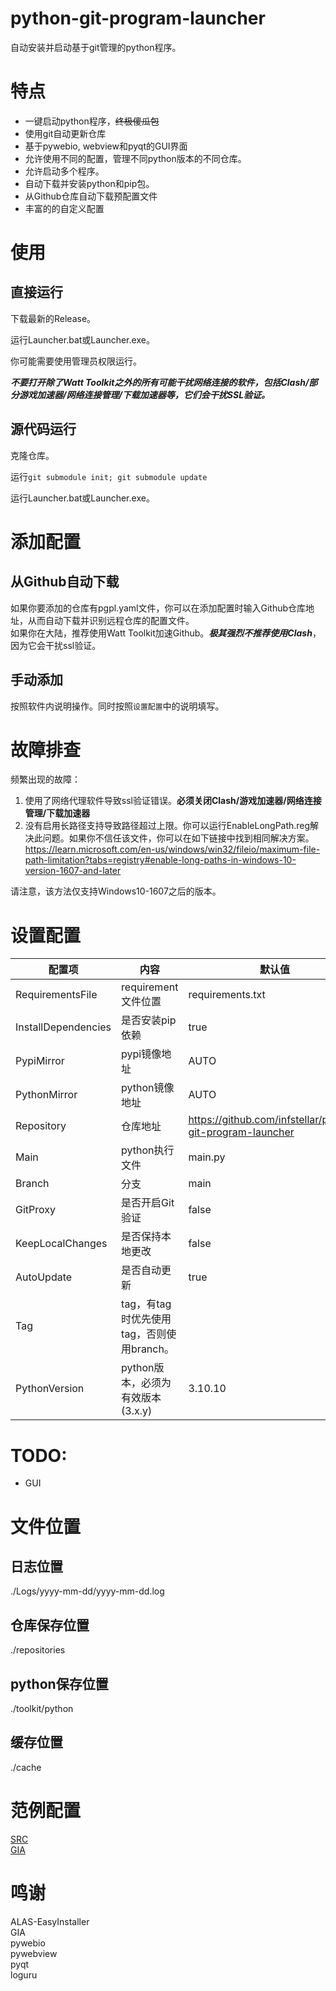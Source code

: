 # python-git-program-launcher
自动安装并启动基于git管理的python程序。

# 特点
- 一键启动python程序，~~终极傻瓜包~~
- 使用git自动更新仓库
- 基于pywebio, webview和pyqt的GUI界面
- 允许使用不同的配置，管理不同python版本的不同仓库。
- 允许启动多个程序。
- 自动下载并安装python和pip包。
- 从Github仓库自动下载预配置文件
- 丰富的的自定义配置
# 使用

## 直接运行
下载最新的Release。

运行Launcher.bat或Launcher.exe。

你可能需要使用管理员权限运行。

***不要打开除了Watt Toolkit之外的所有可能干扰网络连接的软件，包括Clash/部分游戏加速器/网络连接管理/下载加速器等，它们会干扰SSL验证。***

## 源代码运行
克隆仓库。

运行`git submodule init; git submodule update`

运行Launcher.bat或Launcher.exe。

# 添加配置

## 从Github自动下载
如果你要添加的仓库有pgpl.yaml文件，你可以在添加配置时输入Github仓库地址，从而自动下载并识别远程仓库的配置文件。  
如果你在大陆，推荐使用Watt Toolkit加速Github。***极其强烈不推荐使用Clash***，因为它会干扰ssl验证。

## 手动添加
按照软件内说明操作。同时按照`设置配置`中的说明填写。

# 故障排查
频繁出现的故障：
1. 使用了网络代理软件导致ssl验证错误。**必须关闭Clash/游戏加速器/网络连接管理/下载加速器**
2. 没有启用长路径支持导致路径超过上限。你可以运行EnableLongPath.reg解决此问题。如果你不信任该文件，你可以在如下链接中找到相同解决方案。  
https://learn.microsoft.com/en-us/windows/win32/fileio/maximum-file-path-limitation?tabs=registry#enable-long-paths-in-windows-10-version-1607-and-later

请注意，该方法仅支持Windows10-1607之后的版本。


# 设置配置

|配置项|内容|默认值|
|----|----|----|
|RequirementsFile|requirement文件位置|requirements.txt|
|InstallDependencies|是否安装pip依赖|true|
|PypiMirror|pypi镜像地址|AUTO|
|PythonMirror|python镜像地址|AUTO|
|Repository|仓库地址|https://github.com/infstellar/python-git-program-launcher|
|Main|python执行文件|main.py|
|Branch|分支|main|
|GitProxy|是否开启Git验证|false|
|KeepLocalChanges|是否保持本地更改|false|
|AutoUpdate|是否自动更新|true|
|Tag|tag，有tag时优先使用tag，否则使用branch。||
|PythonVersion|python版本，必须为有效版本(3.x.y)|3.10.10|

# TODO:
- GUI

# 文件位置

## 日志位置
./Logs/yyyy-mm-dd/yyyy-mm-dd.log

## 仓库保存位置
./repositories

## python保存位置
./toolkit/python

## 缓存位置
./cache

# 范例配置

[SRC](configs/SRC-dev.json)   
[GIA](configs/giachina.json)  

# 鸣谢
ALAS-EasyInstaller  
GIA  
pywebio  
pywebview  
pyqt  
loguru  